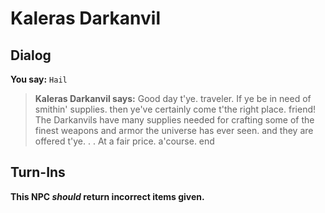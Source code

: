 # Kaleras Darkanvil
## Dialog

**You say:** `Hail`



>**Kaleras Darkanvil says:** Good day t'ye. traveler. If ye be in need of smithin' supplies. then ye've certainly come t'the right place. friend! The Darkanvils have many supplies needed for crafting some of the finest weapons and armor the universe has ever seen. and they are offered t'ye. . . At a fair price. a'course.
end

## Turn-Ins



**This NPC *should* return incorrect items given.**





